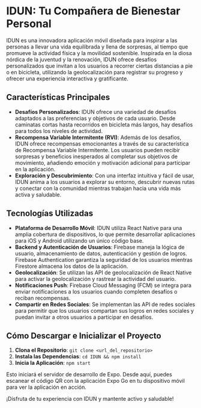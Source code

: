# IDUN: Tu Compañera de Bienestar Personal

IDUN es una innovadora aplicación móvil diseñada para inspirar a las personas a llevar una vida equilibrada y llena de sorpresas, al tiempo que promueve la actividad física y la movilidad sostenible. Inspirada en la diosa nórdica de la juventud y la renovación, IDUN ofrece desafíos personalizados que invitan a los usuarios a recorrer ciertas distancias a pie o en bicicleta, utilizando la geolocalización para registrar su progreso y ofrecer una experiencia interactiva y gratificante.

## Características Principales

- **Desafíos Personalizados**: IDUN ofrece una variedad de desafíos adaptados a las preferencias y objetivos de cada usuario. Desde caminatas cortas hasta recorridos en bicicleta más largos, hay desafíos para todos los niveles de actividad.
- **Recompensa Variable Intermitente (RVI)**: Además de los desafíos, IDUN ofrece recompensas emocionantes a través de su característica de Recompensa Variable Intermitente. Los usuarios pueden recibir sorpresas y beneficios inesperados al completar sus objetivos de movimiento, añadiendo emoción y motivación adicional para participar en la aplicación.
- **Exploración y Descubrimiento**: Con una interfaz intuitiva y fácil de usar, IDUN anima a los usuarios a explorar su entorno, descubrir nuevas rutas y conectar con la comunidad mientras trabajan hacia una vida más activa y saludable.

## Tecnologías Utilizadas

- **Plataforma de Desarrollo Móvil**: IDUN utiliza React Native para una amplia cobertura de dispositivos, lo que permite desarrollar aplicaciones para iOS y Android utilizando un único código base.
- **Backend y Autenticación de Usuarios**: Firebase maneja la lógica de usuario, almacenamiento de datos, autenticación y gestión de logros. Firebase Authentication garantiza la seguridad de los usuarios mientras Firestore almacena los datos de la aplicación.
- **Geolocalización**: Se utilizan las API de geolocalización de React Native para activar la geolocalización y rastrear la actividad del usuario.
- **Notificaciones Push**: Firebase Cloud Messaging (FCM) se integra para enviar notificaciones a los usuarios cuando completen desafíos o reciban recompensas.
- **Compartir en Redes Sociales**: Se implementan las API de redes sociales para permitir que los usuarios compartan sus logros en redes sociales y puedan invitar a otros usuarios a participar en desafíos.

## Cómo Descargar e Inicializar el Proyecto

1. **Clona el Repositorio**: `git clone <url_del_repositorio>`
2. **Instala las Dependencias**: `cd IDUN && npm install`
3. **Inicia la Aplicación**: `npm start`

Esto iniciará el servidor de desarrollo de Expo. Desde aquí, puedes escanear el código QR con la aplicación Expo Go en tu dispositivo móvil para ver la aplicación en acción.

¡Disfruta de tu experiencia con IDUN y mantente activo y saludable!
